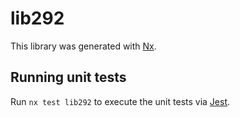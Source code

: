 # lib292

This library was generated with [Nx](https://nx.dev).

## Running unit tests

Run `nx test lib292` to execute the unit tests via [Jest](https://jestjs.io).
